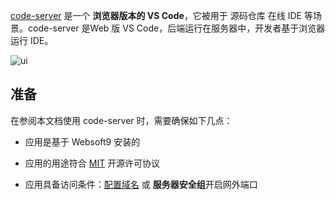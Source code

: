 [code-server](https://coder.com/) 是一个 **浏览器版本的 VS Code**，它被用于 源码仓库 在线 IDE  等场景。code-server 是Web 版 VS Code，后端运行在服务器中，开发者基于浏览器运行 IDE。


![ui](https://libs.websoft9.com/Websoft9/DocsPicture/zh/codeserver/codeserver-consolegui-websoft9.png)


## 准备

在参阅本文档使用 code-server 时，需要确保如下几点：

- 应用是基于 Websoft9 安装的

- 应用的用途符合 [MIT](https://opensource.org/licenses/MIT) 开源许可协议

- 应用具备访问条件：[配置域名](./guide/appsetdomain) 或 **服务器安全组**开启网外端口